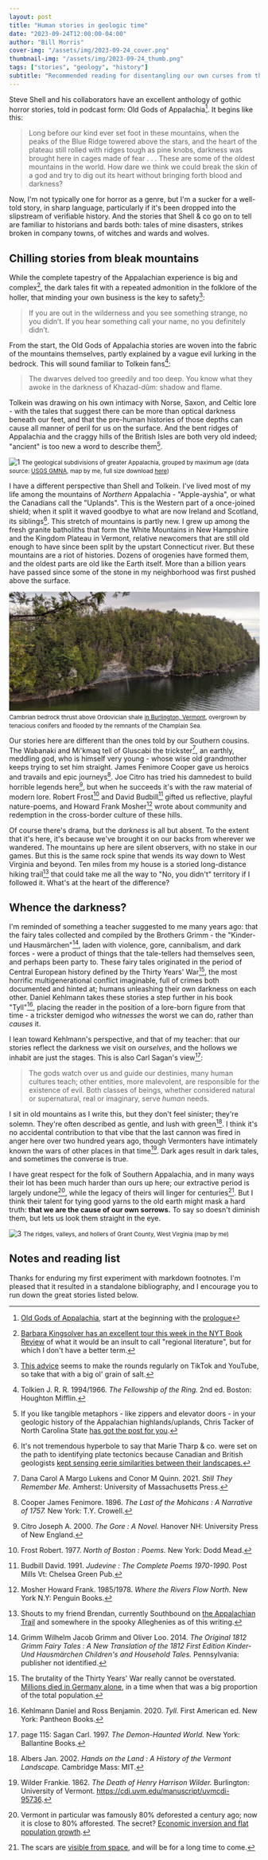 ```yaml
---
layout: post
title: "Human stories in geologic time"
date: "2023-09-24T12:00:00-04:00"
author: "Bill Morris"
cover-img: "/assets/img/2023-09-24_cover.png"
thumbnail-img: "/assets/img/2023-09-24_thumb.png"
tags: ["stories", "geology", "history"]
subtitle: "Recommended reading for disentangling our own curses from the bedrock below"
---
```


Steve Shell and his collaborators have an excellent anthology of gothic horror stories, told in podcast form: Old Gods of Appalachia[^oldgods]. It begins like this:

> Long before our kind ever set foot in these mountains, when the peaks of the Blue Ridge towered above the stars, and the heart of the plateau still rolled with ridges tough as pine knobs, darkness was brought here in cages made of fear . . . These are some of the oldest mountains in the world. How dare we think we could break the skin of a god and try to dig out its heart without bringing forth blood and darkness?

Now, I'm not typically one for horror as a genre, but I'm a sucker for a well-told story, in sharp language, particularly if it's been dropped into the slipstream of verifiable history. And the stories that Shell & co go on to tell are familiar to historians and bards both: tales of mine disasters, strikes broken in company towns, of witches and wards and wolves. 

## Chilling stories from bleak mountains

While the complete tapestry of the Appalachian experience is big and complex[^kingsolver], the dark tales fit with a repeated admonition in the folklore of the holler, that minding your own business is the key to safety[^didnt]: 

> If you are out in the wilderness and you see something strange, no you didn’t. If you hear something call your name, no you definitely didn’t.

From the start, the Old Gods of Appalachia stories are woven into the fabric of the mountains themselves, partly explained by a vague evil lurking in the bedrock. This will sound familiar to Tolkein fans[^fellowship]:

> The dwarves delved too greedily and too deep. You know what they awoke in the darkness of Khazad-dûm: shadow and flame.

Tolkein was drawing on his own intimacy with Norse, Saxon, and Celtic lore - with the tales that suggest there can be more than optical darkness beneath our feet, and that the pre-human histories of those depths can cause all manner of peril for us on the surface. And the bent ridges of Appalachia and the craggy hills of the British Isles are both very old indeed; "ancient" is too new a word to describe them[^tacker].

![1](/shoals/assets/img/2023-09-24_1.png)
<small>The geological subdivisions of greater Appalachia, grouped by maximum age (data source: [USGS GMNA](https://ngmdb.usgs.gov/gmna/), map by me, full size download [here](https://www.dropbox.com/scl/fi/sondfosw4rqiqc1xcaxsq/Greater_Appalachia_Max_Age_20_6.png?rlkey=x7lle1ay6vphsam47sqzhyaa5&dl=0))</small>

I have a different perspective than Shell and Tolkein. I've lived most of my life among the mountains of _Northern_ Appalachia - "Apple-ayshia", or what the Canadians call the "Uplands". This is the Western part of a once-joined shield; when it split it waved goodbye to what are now Ireland and Scotland, its siblings[^scotland]. This stretch of mountains is partly new. I grew up among the fresh granite batholiths that form the White Mountains in New Hampshire and the Kingdom Plateau in Vermont, relative newcomers that are still old enough to have since been split by the upstart Connecticut river. But these mountains are a riot of histories. Dozens of orogenies have formed them, and the oldest parts are old like the Earth itself. More than a billion years have passed since some of the stone in my neighborhood was first pushed above the surface.

![2](/shoals/assets/img/2023-09-24_2.jpeg)
<small>Cambrian bedrock thrust above Ordovician shale [in Burlington, Vermont](https://dec.vermont.gov/geological-survey/vermont-geology/CHT), overgrown by tenacious conifers and flooded by the remnants of the Champlain Sea.</small>

Our stories here are different than the ones told by our Southern cousins. The Wabanaki and Mi'kmaq tell of Gluscabi the trickster[^gluscabi], an earthly, meddling god, who is himself very young - whose wise old grandmother keeps trying to set him straight. James Fenimore Cooper gave us heroics and travails and epic journeys[^cooper]. Joe Citro has tried his damnedest to build horrible legends here[^citro], but when he succeeds it's with the raw material of modern lore. Robert Frost[^frost] and David Budbill[^budbill] gifted us reflective, playful nature-poems, and Howard Frank Mosher[^mosher] wrote about community and redemption in the cross-border culture of these hills. 

Of course there's drama, but the _darkness_ is all but absent. To the extent that it's here, it's because we've brought it on our backs from wherever we wandered. The mountains up here are silent observers, with no stake in our games. But this is the same rock spine that wends its way down to West Virginia and beyond. Ten miles from my house is a storied long-distance hiking trail[^trail] that could take me all the way to "No, you didn't" territory if I followed it. What's at the heart of the difference?

## Whence the darkness?

I'm reminded of something a teacher suggested to me many years ago: that the fairy tales collected and compiled by the Brothers Grimm - the "Kinder-und Hausmärchen"[^grimm], laden with violence, gore, cannibalism, and dark forces - were a product of things that the tale-tellers had themselves seen, and perhaps been party to. These fairy tales originated in the period of Central European history defined by the Thirty Years' War[^thirty], the most horrific multigenerational conflict imaginable, full of crimes both documented and hinted at; humans unleashing their own darkness on each other. Daniel Kehlmann takes these stories a step further in his book "Tyll"[^kehlmann], placing the reader in the position of a lore-born figure from that time - a trickster demigod who _witnesses_ the worst we can do, rather than _causes_ it.

I lean toward Kehlmann's perspective, and that of my teacher: that our stories reflect the darkness we visit on _ourselves_, and the hollows we inhabit are just the stages. This is also Carl Sagan's view[^demon]:

> The gods watch over us and guide our destinies, many human cultures teach; other entities, more malevolent, are responsible for the existence of evil. Both classes of beings, whether considered natural or supernatural, real or imaginary, serve _human_ needs.

I sit in old mountains as I write this, but they don't feel sinister; they're solemn. They're often described as gentle, and lush with green[^albers]. I think it's no accidental contribution to that vibe that the last cannon was fired in anger here over two hundred years ago, though Vermonters have intimately known the wars of other places in that time[^wilder]. Dark ages result in dark tales, and sometimes the converse is true.

I have great respect for the folk of Southern Appalachia, and in many ways their lot has been much harder than ours up here; our extractive period is largely undone[^forest], while the legacy of theirs will linger for centuries[^strip]. But I think their talent for tying good yarns to the old earth might mask a hard truth: __that we are the cause of our own sorrows.__ To say so doesn't diminish them, but lets us look them straight in the eye.

![3](/shoals/assets/img/2023-09-24_3.png)
<small>The ridges, valleys, and hollers of Grant County, West Virginia (map by me)</small>

## Notes and reading list

Thanks for enduring my first experiment with markdown footnotes. I'm pleased that it resulted in a standalone bibliography, and I encourage you to run down the great stories listed below.

[^oldgods]: [Old Gods of Appalachia](https://www.oldgodsofappalachia.com/), start at the beginning with the [prologue](https://www.oldgodsofappalachia.com/episodes/2019-10-31/episode-0_prologue/201910291201351048)
[^kingsolver]: [Barbara Kingsolver has an excellent tour this week in the NYT Book Review](https://www.nytimes.com/2023/08/09/books/barbara-kingsolver-appalachia-books.html) of what it would be an insult to call "regional literature", but for which I don't have a better term.
[^didnt]: [This advice](https://exemplore.com/news/appalachian-motto) seems to make the rounds regularly on TikTok and YouTube, so take that with a big ol' grain of salt.
[^fellowship]: Tolkien J. R. R. 1994/1966. _The Fellowship of the Ring._ 2nd ed. Boston: Houghton Mifflin.
[^tacker]: If you like tangible metaphors - like zippers and elevator doors - in your geologic history of the Appalachian highlands/uplands, Chris Tacker of North Carolina State [has got the post for you](https://naturalsciencesresearch.wordpress.com/2014/04/01/age-of-the-appalachians-part-2-ground-truth/).
[^scotland]: It's not tremendous hyperbole to say that Marie Tharp & co. were set on the path to identifying plate tectonics because Canadian and British geologists [kept sensing eerie similarities between their landscapes.](https://brighterworld.mcmaster.ca/articles/how-the-earths-last-supercontinent-broke-apart-to-form-the-world-we-have-today/)
[^gluscabi]: Dana Carol A Margo Lukens and Conor M Quinn. 2021. _Still They Remember Me._ Amherst: University of Massachusetts Press.
[^cooper]: Cooper James Fenimore. 1896. _The Last of the Mohicans : A Narrative of 1757._ New York: T.Y. Crowell.
[^citro]: Citro Joseph A. 2000. _The Gore : A Novel._ Hanover NH: University Press of New England.
[^frost]: Frost Robert. 1977. _North of Boston : Poems._ New York: Dodd Mead.
[^budbill]: Budbill David. 1991. _Judevine : The Complete Poems 1970-1990._ Post Mills Vt: Chelsea Green Pub.
[^mosher]: Mosher Howard Frank. 1985/1978. _Where the Rivers Flow North._ New York N.Y: Penguin Books.
[^trail]: Shouts to my friend Brendan, currently Southbound on [the Appalachian Trail](https://www.nps.gov/appa/index.htm) and somewhere in the spooky Alleghenies as of this writing.
[^grimm]: Grimm Wilhelm Jacob Grimm and Oliver Loo. 2014. _The Original 1812 Grimm Fairy Tales : A New Translation of the 1812 First Edition Kinder- Und Hausmärchen Children's and Household Tales._ Pennsylvania: publisher not identified.
[^thirty]: The brutality of the Thirty Years' War really cannot be overstated. [Millions died in Germany alone](https://en.wikipedia.org/wiki/Thirty_Years%27_War), in a time when that was a big proportion of the total population.
[^kehlmann]: Kehlmann Daniel and Ross Benjamin. 2020. _Tyll._ First American ed. New York: Pantheon Books.
[^demon]: page 115: Sagan Carl. 1997. _The Demon-Haunted World._ New York: Ballantine Books.
[^albers]: Albers Jan. 2002. _Hands on the Land : A History of the Vermont Landscape._ Cambridge Mass: MIT.
[^wilder]: Wilder Frankie. 1862. _The Death of Henry Harrison Wilder._ Burlington: University of Vermont. <https://cdi.uvm.edu/manuscript/uvmcdi-95736>.
[^forest]: Vermont in particular was famously 80% deforested a century ago; now it is close to 80% afforested. The secret? [Economic inversion and flat population growth](https://web.archive.org/web/20211027162650/https://vtdigger.org/2018/07/15/green-mountains-not-green/).
[^strip]: The scars are [visible from space](https://web.archive.org/web/20201119091255/https://earthobservatory.nasa.gov/world-of-change/Hobet), and will be for a long time to come.